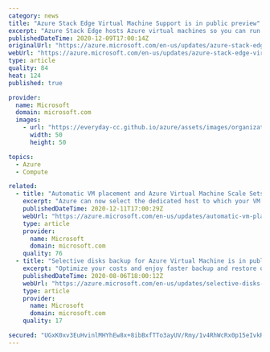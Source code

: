 ```yaml
---
category: news
title: "Azure Stack Edge Virtual Machine Support is in public preview"
excerpt: "Azure Stack Edge hosts Azure virtual machines so you can run your VM based IoT, AI, and business applications on an Azure appliance at your location. "
publishedDateTime: 2020-12-09T17:00:14Z
originalUrl: "https://azure.microsoft.com/en-us/updates/azure-stack-edge-virtual-machine-support/"
webUrl: "https://azure.microsoft.com/en-us/updates/azure-stack-edge-virtual-machine-support/"
type: article
quality: 84
heat: 124
published: true

provider:
  name: Microsoft
  domain: microsoft.com
  images:
    - url: "https://everyday-cc.github.io/azure/assets/images/organizations/microsoft.com-50x50.jpg"
      width: 50
      height: 50

topics:
  - Azure
  - Compute

related:
  - title: "Automatic VM placement and Azure Virtual Machine Scale Sets available on Dedicated Host"
    excerpt: "Azure can now select the dedicated host to which your VM is deployed. Additionally, Azure Virtual Machine Scale Sets can be deployed in conjunction with Dedicated Hosts."
    publishedDateTime: 2020-12-11T17:00:29Z
    webUrl: "https://azure.microsoft.com/en-us/updates/automatic-vm-placement-and-azure-virtual-machine-scale-sets-available-on-dedicated-host/"
    type: article
    provider:
      name: Microsoft
      domain: microsoft.com
    quality: 76
  - title: "Selective disks backup for Azure Virtual Machine is in public preview"
    excerpt: "Optimize your costs and enjoy faster backup and restore operations by selectively backing up a subset of the data disks in a VM."
    publishedDateTime: 2020-08-06T18:00:12Z
    webUrl: "https://azure.microsoft.com/en-us/updates/selective-disks-backup-for-azure-virtual-machine-is-in-public-preview/"
    type: article
    provider:
      name: Microsoft
      domain: microsoft.com
    quality: 17

secured: "UGxK0xv3EuHvinlMHYhEw8x+8ibBxfTTo3ayUV/Rmy/1v4RhWcRx0p15eIvkREJKcttjI4G5Zklq66mMmfFTB2X+TQbAQ4k8KFlU1m4W3CqjotGP8/bM+PxnXwpclyilswzqpYE5koMh7Is9qmUNFkikNp8YmqunIywGpWt6lNhmybfruN1mcaj2sZTXYBeqUKzomJscmInhzDvTwy5pOIovDLTJgmgI/21fFSe1tKrITTKj3CgIm/JS2x0j7cW8QvwKOVbNBqB0pljXvME5aUCWKz7KVSzbR5GiC3B3d2VS/t7wAhoy8JTILDMogEfu54WVYvyYJv/XCYwVHEmZCUchmJtT0Swi75xGpxiV83E=;jJRp435hmvfSSgBIv/931g=="
---
```


